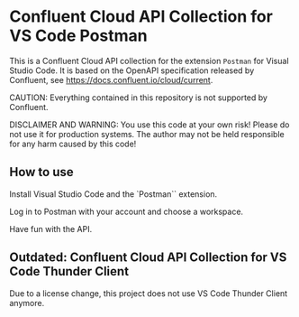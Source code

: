 # Confluent Cloud API Collection for VS Code Postman

This is a Confluent Cloud API collection for the extension `Postman` for Visual Studio Code.
It is based on the OpenAPI specification released by Confluent, see https://docs.confluent.io/cloud/current.

CAUTION: Everything contained in this repository is not supported by Confluent.

DISCLAIMER AND WARNING: You use this code at your own risk! Please do not use it for production systems. The author may not be held responsible for any harm caused by this code!

## How to use
Install Visual Studio Code and the `Postman`` extension.

Log in to Postman with your account and choose a workspace.

Have fun with the API.

## Outdated: Confluent Cloud API Collection for VS Code Thunder Client

Due to a license change, this project does not use VS Code Thunder Client anymore.
